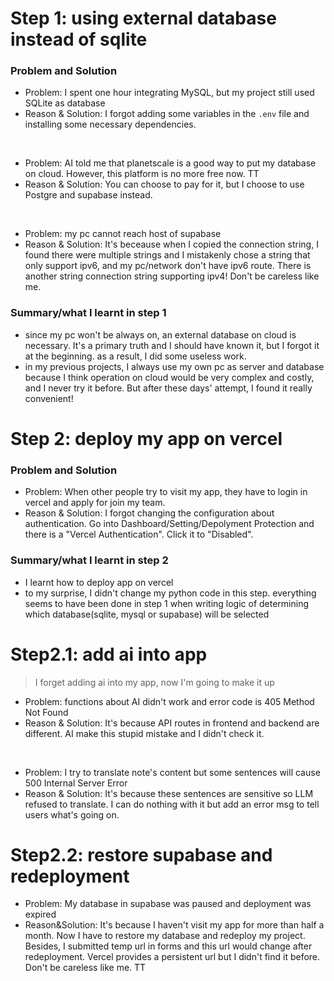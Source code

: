 # Step 1: using external database instead of sqlite

### Problem and Solution

- Problem: I spent one hour integrating MySQL, but my project still used SQLite as database
- Reason & Solution: I forgot adding some variables in the `.env` file and installing some necessary dependencies.<br>
<br>

- Problem: AI told me that planetscale is a good way to put my database on cloud. However, this platform is no more free now. TT
- Reason & Solution: You can choose to pay for it, but I choose to use Postgre and supabase instead. <br>
<br>

- Problem: my pc cannot reach host of supabase
- Reason & Solution: It's beceause when I copied the connection string, I found there were multiple strings and I mistakenly chose a string that only support ipv6, and my pc/network don't have ipv6 route. There is another string connection string supporting ipv4! Don't be careless like me.<br>

### Summary/what I learnt in step 1
- since my pc won't be always on, an external database on cloud is necessary. It's a primary truth and I should have known it, but I forgot it at the beginning. as a result, I did some useless work.
- in my previous projects, I always use my own pc as server and database because I think operation on cloud would be very complex and costly, and I never try it before. But after these days' attempt, I found it really convenient!

# Step 2: deploy my app on vercel

### Problem and Solution

- Problem: When other people try to visit my app, they have to login in vercel and apply for join my team.
- Reason & Solution: I forgot changing the configuration about authentication. Go into Dashboard/Setting/Depolyment Protection and there is a "Vercel Authentication". Click it to "Disabled".


### Summary/what I learnt in step 2
- I learnt how to deploy app on vercel
- to my surprise, I didn't change my python code in this step. everything seems to have been done in step 1 when writing logic of determining which database(sqlite, mysql or supabase) will be selected

# Step2.1: add ai into app
> I forget adding ai into my app, now I'm going to make it up

- Problem: functions about AI didn't work and error code is 405 Method Not Found
- Reason & Solution: It's because API routes in frontend and backend are different. AI make this stupid mistake and I didn't check it.
<br>

- Problem: I try to translate note's content but some sentences will cause 500 Internal Server Error
- Reason & Solution: It's because these sentences are sensitive so LLM refused to translate. I can do nothing with it but add an error msg to tell users what's going on.<br>

# Step2.2: restore supabase and redeployment

- Problem: My database in supabase was paused and deployment was expired
- Reason&Solution: It's because I haven't visit my app for more than half a month. Now I have to restore my database and redeploy my project. Besides, I submitted temp url in forms and this url would change after redeployment. Vercel provides a persistent url but I didn't find it before. Don't be careless like me. TT
